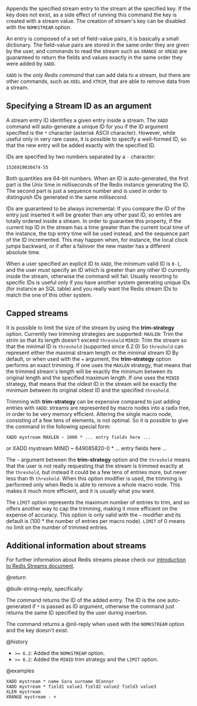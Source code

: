 Appends the specified stream entry to the stream at the specified key.
If the key does not exist, as a side effect of running this command the
key is created with a stream value. The creation of stream's key can be
disabled with the `NOMKSTREAM` option.

An entry is composed of a set of field-value pairs, it is basically a
small dictionary. The field-value pairs are stored in the same order
they are given by the user, and commands to read the stream such as
`XRANGE` or `XREAD` are guaranteed to return the fields and values
exactly in the same order they were added by `XADD`.

`XADD` is the *only Redis command* that can add data to a stream, but 
there are other commands, such as `XDEL` and `XTRIM`, that are able to
remove data from a stream.

## Specifying a Stream ID as an argument

A stream entry ID identifies a given entry inside a stream.
The `XADD` command will auto-generate a unique ID for you if the ID argument
specified is the `*` character (asterisk ASCII character). However, while
useful only in very rare cases, it is possible to specify a well-formed ID, so
that the new entry will be added exactly with the specified ID.

IDs are specified by two numbers separated by a `-` character:

    1526919030474-55

Both quantities are 64-bit numbers. When an ID is auto-generated, the
first part is the Unix time in milliseconds of the Redis instance generating
the ID. The second part is just a sequence number and is used in order to
distinguish IDs generated in the same millisecond.

IDs are guaranteed to be always incremental: If you compare the ID of the
entry just inserted it will be greater than any other past ID, so entries
are totally ordered inside a stream. In order to guarantee this property,
if the current top ID in the stream has a time greater than the current
local time of the instance, the top entry time will be used instead, and
the sequence part of the ID incremented. This may happen when, for instance,
the local clock jumps backward, or if after a failover the new master has
a different absolute time.

When a user specified an explicit ID to `XADD`, the minimum valid ID is
`0-1`, and the user *must* specify an ID which is greater than any other
ID currently inside the stream, otherwise the command will fail. Usually
resorting to specific IDs is useful only if you have another system generating
unique IDs (for instance an SQL table) and you really want the Redis stream
IDs to match the one of this other system.

## Capped streams

It is possible to limit the size of the stream by using the **trim-strategy** option.
Currently two trimming strategies are supported:
`MAXLEN`: Trim the strim so that its length doesn't exceed `threshold`
`MINID`: Trim the stream so that the minimal ID is `threshold` (supported since 6.2.0)
So `threshold` can represent either the maximal stream length or the
minimal stream ID
By default, or when used with the `=` argument, the **trim-strategy** option performs
an exact trimming.
If one uses the `MAXLEN` strategy, that means that the trimmed stream's length will be
exactly the minimum between its original length and the specified maximum
length.
If one uses the `MINID` strategy, that means that the oldest ID in the stream will be
exactly the minimum between its original oldest ID and the specified `threshold`.

Trimming with **trim-strategy** can be expensive compared to just adding entries with 
`XADD`: streams are represented by macro nodes into a radix tree, in order to
be very memory efficient. Altering the single macro node, consisting of a few
tens of elements, is not optimal. So it is possible to give the command in the
following special form:

    XADD mystream MAXLEN ~ 1000 * ... entry fields here ...
 or
    XADD mystream MINID ~ 649085820-0 * ... entry fields here ...

The `~` argument between the **trim-strategy** option and the `threshold` means that
the user is not really requesting that the stream is trimmed exactly at the `threshold`,
but instead it could be a few tens of entries more, but never less than th `threshold`.
When this option modifier is used, the trimming is performed only when
Redis is able to remove a whole macro node. This makes it much more efficient,
and it is usually what you want.

The `LIMIT` option represents the maximum number of entries to trim, and so offers
another way to cap the trimming, making it more efficient on the expense of accuracy.
This option is only valid with the `~` modifier and its default is (100 * the number
of entries per macro node).
`LIMIT` of 0 means no limit on the number of trimmed entries.

## Additional information about streams

For further information about Redis streams please check our
[introduction to Redis Streams document](/topics/streams-intro).

@return

@bulk-string-reply, specifically:

The command returns the ID of the added entry. The ID is the one auto-generated
if `*` is passed as ID argument, otherwise the command just returns the same ID
specified by the user during insertion.

The command returns a @nil-reply when used with the `NOMKSTREAM` option and the
key doesn't exist.

@history

* `>= 6.2`: Added the `NOMKSTREAM` option.
* `>= 6.2`: Added the `MINID` trim strategy and the `LIMIT` option.

@examples

```cli
XADD mystream * name Sara surname OConnor
XADD mystream * field1 value1 field2 value2 field3 value3
XLEN mystream
XRANGE mystream - +
```
